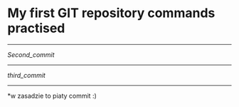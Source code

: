 # **My first GIT repository commands practised**
___
*Second_commit*
___
*third_commit*
___
*w zasadzie to piaty commit :)